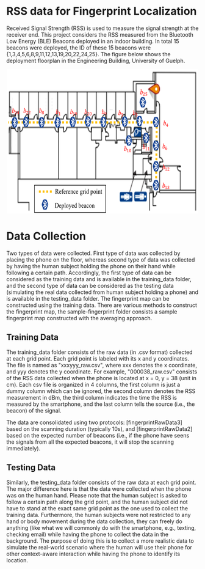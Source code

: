 # RSS data for Fingerprint Localization
Received Signal Strength (RSS) is used to measure the signal strength at the receiver end. This project considers the RSS measured from the Bluetooth Low Energy (BLE) Beacons deployed in an indoor building. In total 15 beacons were deployed, the ID of these 15 beacons were {1,3,4,5,6,8,9,11,12,13,19,20,22,24,25}. The figure below shows the deployment floorplan in the Engineering Building, University of Guelph.

<p align="center">
  <img alt="UoG third floor" width="500" height="378" src="/floorplan.png" />
</p>

# Data Collection
Two types of data were collected. First type of data was collected by placing the phone on the floor, whereas second type of data was collected by having the human subject holding the phone on their hand while following a certain path. Accordingly, the first type of data can be considered as the training data and is available in the training_data folder, and the second type of data can be considered as the testing data (simulating the real data collected from human subject holding a phone) and is available in the testing_data folder. The fingerprint map can be constructed using the training data. There are various methods to construct the fingerprint map, the sample-fingerprint folder consists a sample fingerprint map constructed with the averaging approach.

## Training Data
The training_data folder consists of the raw data (in .csv format) collected at each grid point. Each grid point is labeled with its x and y coordinates. The file is named as "xxxyyy_raw.csv", where xxx denotes the x coordinate, and yyy denotes the y coordinate. For example, "000038_raw.csv" consists of the RSS data collected when the phone is located at x = 0, y = 38 (unit in cm). Each csv file is organized in 4 columns, the first column is just a dummy column which can be ignored, the second column denotes the RSS measurement in dBm, the third column indicates the time the RSS is measured by the smartphone, and the last column tells the source (i.e., the beacon) of the signal. 

The data are consolidated using two protocols: [fingerprintRawData3] based on the scanning duration (typically 10s), and [fingerprintRawData2] based on the expected number of beacons (i.e., if the phone have seens the signals from all the expected beacons, it will stop the scanning immediately).

## Testing Data
Similarly, the testing_data folder consists of the raw data at each grid point. The major difference here is that the data were collected when the phone was on the human hand. Please note that the human subject is asked to follow a certain path along the grid point, and the human subject did not have to stand at the exact same grid point as the one used to collect the training data. Furthermore, the human subjects were not restricted to any hand or body movement during the data collection, they can freely do anything (like what we will commonly do with the smartphone, e.g., texting, checking email) while having the phone to collect the data in the background. The purpose of doing this is to collect a more realistic data to simulate the real-world scenario where the human will use their phone for other context-aware interaction while having the phone to identify its location.
